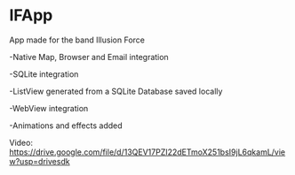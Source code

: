 # IFApp
App made for the band Illusion Force


-Native Map, Browser and Email integration

-SQLite integration

-ListView generated from a SQLite Database saved locally

-WebView integration

-Animations and effects added

Video:
https://drive.google.com/file/d/13QEV17PZI22dETmoX251bsI9jL6qkamL/view?usp=drivesdk
